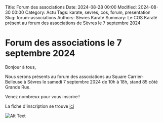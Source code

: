 Title: Forum des associations
Date: 2024-08-28 00:00
Modified: 2024-08-30 00:00
Category: Actu 
Tags: karate, sevres, cos, forum, presentation
Slug: forum-associations
Authors: Sèvres Karaté 
Summary: Le COS Karaté présent au forum des associations de Sèvres le 7 septembre 2024

# Forum des associations le 7 septembre 2024
Bonjour à tous,

Nous serons présents au forum des associations au Square Carrier-Belleuse à Sèvres le samedi 7 septembre 2024 de 10h à 18h, stand 85 côté Grande Rue.

Venez nombreux pour vous inscrire !

La fiche d'inscription se trouve [ici]({static}/pdfs/fiche_inscription_coskarate_2024-2025.pdf)

![Alt Text]({static}/images/cos_karate_plaquette.jpg)
